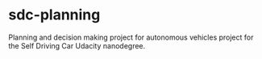 # sdc-planning
Planning and decision making project for autonomous vehicles project for the Self Driving Car Udacity nanodegree.
